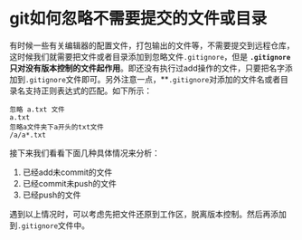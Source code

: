 # git如何忽略不需要提交的文件或目录

有时候一些有关编辑器的配置文件，打包输出的文件等，不需要提交到远程仓库，这时候我们就需要把文件或者目录添加到忽略文件`.gitignore`，但是 **`.gitignore`只对没有版本控制的文件起作用**。即还没有执行过add操作的文件，只要把名字添加到`.gitignore`文件即可。另外注意一点，**`.gitignore`对添加的文件名或者目录名支持正则表达式的匹配。如下所示：

```
忽略 a.txt 文件
a.txt
忽略a文件夹下a开头的txt文件
/a/a*.txt
```

接下来我们看看下面几种具体情况来分析：

1. 已经add未commit的文件
2. 已经commit未push的文件
3. 已经push的文件

遇到以上情况时，可以考虑先把文件还原到工作区，脱离版本控制。然后再添加到`.gitignore`文件中。

